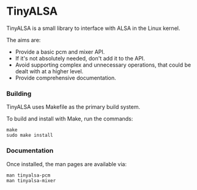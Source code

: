 TinyALSA
========

TinyALSA is a small library to interface with ALSA in the Linux kernel.

The aims are:

 - Provide a basic pcm and mixer API.
 - If it's not absolutely needed, don't add it to the API.
 - Avoid supporting complex and unnecessary operations, that could be
   dealt with at a higher level.
 - Provide comprehensive documentation.

### Building

TinyALSA uses Makefile as the primary build system.

To build and install with Make, run the commands:

```
make
sudo make install
```

### Documentation

Once installed, the man pages are available via:

```
man tinyalsa-pcm
man tinyalsa-mixer
```

